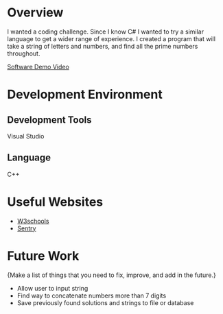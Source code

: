 # Overview

I wanted a coding challenge. Since I know C# I wanted to try a similar language to get a wider range of experience. I created a program that will take a string of letters and numbers, 
and find all the prime numbers throughout.

[Software Demo Video](https://youtu.be/TWdEB5sDE1U)

# Development Environment

## Development Tools
Visual Studio
## Language
C++
# Useful Websites

- [W3schools](https://www.w3schools.com/cpp/cpp_intro.asp#:~:text=C%2B%2B%20is%20an%20object%2Doriented,fun%20and%20easy%20to%20learn!)
- [Sentry](https://sentry.io/answers/char-to-int-in-c-and-cpp/#:~:text=C%20and%20C%2B%2B%20store%20characters,the%20value%20of%20'0'%20.)

# Future Work

{Make a list of things that you need to fix, improve, and add in the future.}

- Allow user to input string
- Find way to concatenate numbers more than 7 digits
- Save previously found solutions and strings to file or database